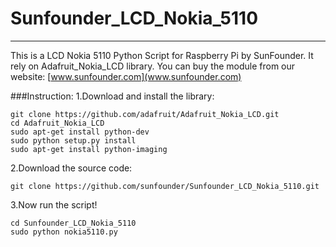 # Sunfounder_LCD_Nokia_5110
----------
This is a LCD Nokia 5110 Python Script for Raspberry Pi by SunFounder.
It rely on Adafruit_Nokia_LCD library.
You can buy the module from our website: [www.sunfounder.com](www.sunfounder.com) 

###Instruction:
1.Download and install the library:

    git clone https://github.com/adafruit/Adafruit_Nokia_LCD.git
    cd Adafruit_Nokia_LCD
    sudo apt-get install python-dev
    sudo python setup.py install
    sudo apt-get install python-imaging

2.Download the source code:

    git clone https://github.com/sunfounder/Sunfounder_LCD_Nokia_5110.git
    
3.Now run the script!

    cd Sunfounder_LCD_Nokia_5110
    sudo python nokia5110.py
